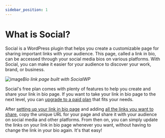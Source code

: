 ```yaml
---
sidebar_position: 1
---
```


# What is Social?

Social is a WordPress plugin that helps you create a customizable page for sharing important links with your audience. This page, called a link in bio, can be accessed through your social media bios on various platforms. With Social, you can make it easier for your audience to discover your work, brand, or business.

![image](https://ik.imagekit.io/chadwickmarketing/social/Frame_20_FfaZZnqHH.png?ik-sdk-version=javascript-1.4.3&updatedAt=1670523521401)_Bio link page built with SocialWP_

Social's free plan comes with plenty of features to help you create and share your link in bio page. If you want to take your link in bio page to the next level, you can [upgrade to a paid plan](https://socialwp.io/#pricing) that fits your needs.

After [setting up your link in bio page](/category/links) and adding [all the links you want to share](/tutorial-basics/links/creating-your-first-link), copy the unique URL for your page and share it with your audience on social media and other platforms. From then on, you can simply update the links on your link in bio page whenever you want, without having to change the link in your bio again. It's that easy!
